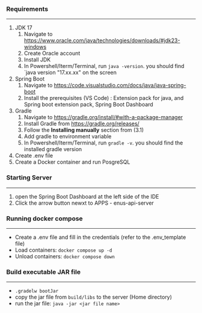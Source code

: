### Requirements
---


1. JDK 17
   1. Navigate to https://www.oracle.com/java/technologies/downloads/#jdk23-windows
   2. Create Oracle account
   3. Install JDK
   4. In Powershell/Iterm/Terminal, run `java -version`. you should find `java version "17.xx.xx" on the screen
2. Spring Boot
   1. Navigate to https://code.visualstudio.com/docs/java/java-spring-boot 
   2. Install the prerequisites (VS Code) : Extension pack for java, and Spring boot extension pack, Spring Boot Dashboard
3. Gradle
   1. Navigate to https://gradle.org/install/#with-a-package-manager
   2. Install Gradle from https://gradle.org/releases/
   3. Follow the **Installing manually** section from (3.1)
   4. Add gradle to environment variable
   5. In Powershell/Iterm/Terminal, run `gradle -v`. you should find the installed gradle version
4. Create .env file
5. Create a Docker container and run PosgreSQL


### Starting Server

---
1. open the Spring Boot Dashboard at the left side of the IDE
2. Click the arrow button newxt to APPS - enus-api-server


### Running docker compose
---
- Create a .env file and fill in the credentials (refer to the .env_template file)
- Load containers: `docker compose up -d`
- Unload containers: `docker compose down`

### Build executable JAR file
---
- `.gradelw bootJar`
- copy the jar file from `build/libs` to the server (Home directory)
- run the jar file: `java -jar <jar file name>`